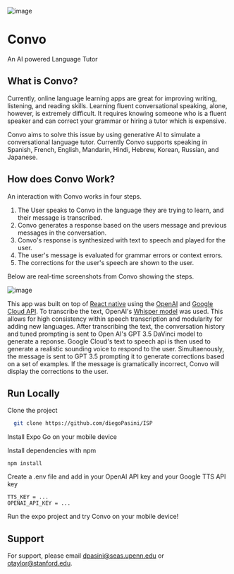 
![image](https://github.com/diegoPasini/ISP/assets/74738050/cc57dd38-b6eb-40c2-92cd-5ad0f2bb44e8)

# Convo

An AI powered Language Tutor

## What is Convo?

Currently, online language learning apps are great for improving writing, listening, and reading skills. Learning fluent conversational speaking, alone, however, is extremely difficult. It requires knowing someone who is a fluent speaker and can correct your grammar or hiring a tutor which is expensive. 

Convo aims to solve this issue by using generative AI to simulate a conversational language tutor. Currently Convo supports speaking in Spanish, French, English, Mandarin, Hindi, Hebrew, Korean, Russian, and Japanese.
## How does Convo Work?
An interaction with Convo works in four steps. 
1. The User speaks to Convo in the language they are trying to learn, and their message is transcribed. 
2. Convo generates a response based on the users message and previous messages in the conversation.
3. Convo's response is synthesized with text to speech and played for the user. 
4. The user's message is evaluated for grammar errors or context errors. 
5. The corrections for the user's speech are shown to the user. 


Below are real-time screenshots from Convo showing the steps.

![image](https://github.com/diegoPasini/ISP/assets/74738050/fced07b3-9954-4031-8ecd-1bea594bcbe9)

This app was built on top of [React native](https://reactnative.dev/) using the [OpenAI](https://openai.com/blog/openai-api)  and [Google Cloud API](https://cloud.google.com/products?utm_source=google&utm_medium=cpc&utm_campaign=na-US-all-en-dr-bkws-all-all-trial-e-dr-1605212&utm_content=text-ad-none-any-DEV_c-CRE_665735422238-ADGP_Hybrid%20%7C%20BKWS%20-%20MIX%20%7C%20Txt_Google%20Products%20General-KWID_43700077225654147-kwd-28389832413&utm_term=KW_google%20cloud%20api-ST_google%20cloud%20api&gclid=Cj0KCQjw9MCnBhCYARIsAB1WQVWKjGDLxga6jqZLE3SpP2iPu6fVFlI-G8bVziRFBhdl4ylLGP5NsocaAoz3EALw_wcB&gclsrc=aw.ds). To transcribe the text, OpenAI's [Whisper model](https://openai.com/research/whisper) was used. This allows for high consistency within speech transcription and modularity for adding new languages. After transcribing the text, the conversation history and tuned prompting is sent to Open AI's GPT 3.5 DaVinci model to generate a reponse. Google Cloud's text to speech api is then used to generate a realistic sounding voice to respond to the user. Simultaenously, the message is sent to GPT 3.5 prompting it to generate corrections based on a set of examples. If the message is gramatically incorrect, Convo will display the corrections to the user. 

## Run Locally

Clone the project

```bash
  git clone https://github.com/diegoPasini/ISP
```

Install Expo Go on your mobile device

Install dependencies with npm

```
npm install
```

Create a .env file and add in your OpenAI API key and your Google TTS API key
```
TTS_KEY = ...
OPENAI_API_KEY = ...
```

Run the expo project and try Convo on your mobile device!
## Support

For support, please email dpasini@seas.upenn.edu or otaylor@stanford.edu.

